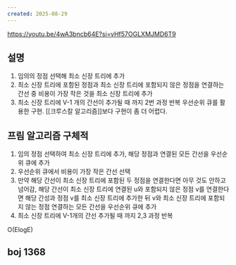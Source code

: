 ```yaml
---
created: 2025-08-29
---
```

https://youtu.be/4wA3bncb64E?si=vHf57OGLXMJMD6T9
## 설명
1. 임의의 정점 선택해 최소 신장 트리에 추가
2. 최소 신장 트리에 포함된 정점과 최소 신장 트리에 포함되지 않은 정점을 연결하는 간선 중 비용이 가장 작은 것을 최소 신장 트리에 추가
3. 최소 신장 트리에 V-1 개의 간선이 추가될 때 까지 2번 과정 반복
우선순위 큐를 활용한 구현. [[크루스칼 알고리즘]]보다 구현이 좀 더 어렵다.

## 프림 알고리즘 구체적 
1. 임의 정점 선택하여 최소 신장 트리에 추가, 해당 정점과 연결된 모든 간선을 우선순위 큐에 추가
2. 우선순위 큐에서 비용이 가장 작은 간선 선택
3. 만약 해당 간선이 최소 신장 트리에 포함된 두 정점을 연결한다면 아무 것도 안하고 넘어감, 해당 간선이 최소 신장 트리에 연결된 u와 포함되지 않은 정점 v를 연결한다면 해당 간성과 정점 v를 최소 신장 트리에 추가한 뒤 v와 최소 신장 트리에 포함되지 않는 정점 연결하는 모든 간선을 우선순위 큐에 추가
4. 최소 신장 트리에 V-1개의 간선 추가될 때 까지 2,3 과정 반복

O(ElogE)

## boj 1368
